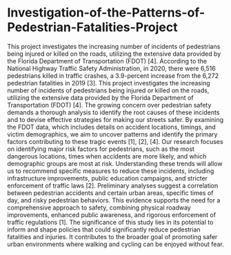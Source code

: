 # Investigation-of-the-Patterns-of-Pedestrian-Fatalities-Project

This project investigates the increasing number of incidents of pedestrians being injured or killed on the roads, utilizing the extensive data provided by the Florida Department of Transportation (FDOT) [4]. According to the National Highway Traffic Safety Administration, in 2020, there were 6,516 pedestrians killed in traffic crashes, a 3.9-percent increase from the 6,272 pedestrian fatalities in 2019 [3]. This project investigates the increasing number of incidents of pedestrians being injured or killed on the roads, utilizing the extensive data provided by the Florida Department of Transportation (FDOT) [4]. The growing concern over pedestrian safety demands a thorough analysis to identify the root causes of these incidents and to devise effective strategies for making our streets safer. By examining the FDOT data, which includes details on accident locations, timings, and victim demographics, we aim to uncover patterns and identify the primary factors contributing to these tragic events [1], [2], [4].
Our research focuses on identifying major risk factors for pedestrians, such as the most dangerous locations, times when accidents are more likely, and which demographic groups are most at risk. Understanding these trends will allow us to recommend specific measures to reduce these incidents, including infrastructure improvements, public education campaigns, and stricter enforcement of traffic laws [2].
Preliminary analyses suggest a correlation between pedestrian accidents and certain urban areas, specific times of day, and risky pedestrian behaviors. This evidence supports the need for a comprehensive approach to safety, combining physical roadway improvements, enhanced public awareness, and rigorous enforcement of traffic regulations [1].
The significance of this study lies in its potential to inform and shape policies that could significantly reduce pedestrian fatalities and injuries. It contributes to the broader goal of promoting safer urban environments where walking and cycling can be enjoyed without fear.
